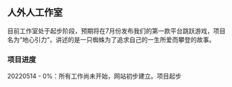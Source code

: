 ## 人外人工作室

目前工作室处于起步阶段，预期将在7月份发布我们的第一款平台跳跃游戏，项目名为“地心引力”，讲述的是一只蜘蛛为了追求自己的一生所爱而攀登的故事。

### 项目进度

20220514 - 0%：所有工作尚未开始，网站初步建立。项目起步
